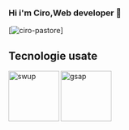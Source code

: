 ### Hi i'm Ciro,Web developer 👋
[![ciro-pastore](https://img.shields.io/static/v1?label=ciro-pastore&logo=github)]
## Tecnologie usate
  <img align="left" alt="swup" width="100px" src="https://swup.js.org/assets/images/swup-logo-white.svg" />
    <img align="left" alt="gsap" width="100px" src="https://greensock.com/uploads/set_resources_5/84c1e40ea0e759e3f1505eb1788ddf3c_greensock-logo.svg" />

<!--
**ciro-pastore/ciro-pastore** is a ✨ _special_ ✨ repository because its `README.md` (this file) appears on your GitHub profile.

Here are some ideas to get you started:

- 🔭 I’m currently working on ...
- 🌱 I’m currently learning ...
- 👯 I’m looking to collaborate on ...
- 🤔 I’m looking for help with ...
- 💬 Ask me about ...
- 📫 How to reach me: ...
- 😄 Pronouns: ...
- ⚡ Fun fact: ...
-->
